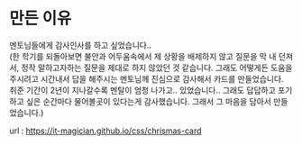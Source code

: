 # 만든 이유
멘토님들에게 감사인사를 하고 싶었습니다..  
(한 학기를 되돌아보면 불안과 어두움속에서 제 상황을 배제하지 않고 질문을 막 내 던져서, 정작 말하고자하는 질문을 제대로 하지 않았던 것 같습니다. 그래도 어떻게든 도움을 주시려고 시간내서 답을 해주시는 멘토님께 진심으로 감사해서 카드를 만들었습니다.  
취준 기간이 2년이 지나갈수록 멘탈이 엄청 나가고.. 있었습니다.. 그래도 답답하고 포기하고 싶은 순간마다 물어볼곳이 있다는게 감사했습니다. 그래서 그 마음을 담아서 만들었습니다.)  

url : https://it-magician.github.io/css/chrismas-card  
